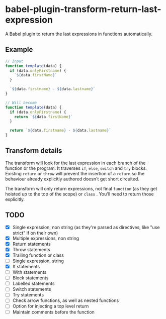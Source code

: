 babel-plugin-transform-return-last-expression
===

A Babel plugin to return the last expressions in functions automatically.

Example
---

```js
// Input
function template(data) {
  if (data.onlyFirstname) {
    `${data.firstName}`
  }

  `${data.firstname} - ${data.lastname}`
}

// Will become
function template(data) {
  if (data.onlyFirstname) {
    return `${data.firstName}`
  }

  return `${data.firstname} - ${data.lastname}`
}
```

Transform details
---

The transform will look for the last expression in each branch of the function or the program. It traverses `if`, `else`, `switch` and `try` blocks. Existing `return` or `throw` will prevent the insertion of a `return` so the behaviour already explicitly authored doesn't get short circuited.

The transform will only return expressions, not final `function` (as they get hoisted up to the top of the scope) or `class` . You'll need to return those explicitly.

TODO
---

- [x] Single expression, non string (as they're parsed as directives, like "use strict" if on their own)
- [x] Multiple expressions, non string
- [x] Return statements
- [x] Throw statements
- [x] Trailing function or class
- [ ] Single expression, string
- [x] If statements
- [ ] With statements
- [ ] Block statements
- [ ] Labelled statements
- [ ] Switch statements
- [ ] Try statements
- [ ] Check arrow functions, as well as nested functions
- [ ] Option for injecting a top level return
- [ ] Maintain comments before the function
